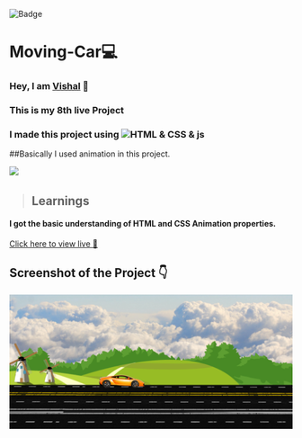 ![Badge](https://img.shields.io/badge/Project--8-Landing--Page-blue)
# Moving-Car💻
### Hey, I am [**Vishal**](https://www.linkedin.com/in/vishal-kumar-62146b230/) 🙂 
### This is  my 8th live Project 
### I made this project using ![HTML & CSS & js](https://img.shields.io/badge/HTML%20%26-CSS%20%26%20js-blue)

##Basically I used animation in this project.

![](./screenshot/undraw_programmer_re_owql.svg)

 >## Learnings
 #### I got the basic understanding of HTML and CSS Animation properties.
   

[Click here to view live 🚀](https://moving-new-car.netlify.app/ "Street Style Landing Page")

## Screenshot of the Project 👇
![](/images/Screenshot%202022-09-14%20at%2010-29-01%20Moving%20Car.png)


